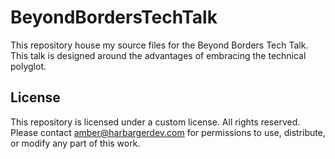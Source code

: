 # BeyondBordersTechTalk
This repository house my source files for the Beyond  Borders Tech Talk. This talk is designed around the advantages of embracing the technical polyglot.

## License

This repository is licensed under a custom license. All rights reserved. Please contact amber@harbargerdev.com for permissions to use, distribute, or modify any part of this work.